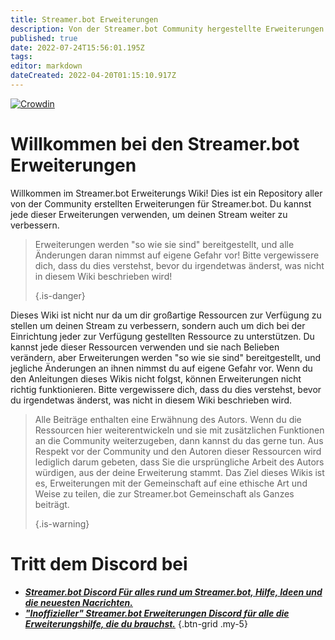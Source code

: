 ```yaml
---
title: Streamer.bot Erweiterungen
description: Von der Streamer.bot Community hergestellte Erweiterungen
published: true
date: 2022-07-24T15:56:01.195Z
tags:
editor: markdown
dateCreated: 2022-04-20T01:15:10.917Z
---
```


[![Crowdin](https://badges.crowdin.net/streamer-bot-extensions-wiki/localized.svg)](https://translate.botextensions.dev/project/streamer-bot-extensions-wiki)
# Willkommen bei den Streamer.bot Erweiterungen

Willkommen im Streamer.bot Erweiterungs Wiki! Dies ist ein Repository aller von der Community erstellten Erweiterungen für Streamer.bot. Du kannst jede dieser Erweiterungen verwenden, um deinen Stream weiter zu verbessern.
> Erweiterungen werden "so wie sie sind" bereitgestellt, und alle Änderungen daran nimmst auf eigene Gefahr vor! Bitte vergewissere dich, dass du dies verstehst, bevor du irgendetwas änderst, was nicht in diesem Wiki beschrieben wird! 
> 
> {.is-danger}

Dieses Wiki ist nicht nur da um dir großartige Ressourcen zur Verfügung zu stellen um deinen Stream zu verbessern, sondern auch um dich bei der Einrichtung jeder zur Verfügung gestellten Ressource zu unterstützen. Du kannst jede dieser Ressourcen verwenden und sie nach Belieben verändern, aber Erweiterungen werden "so wie sie sind" bereitgestellt, und jegliche Änderungen an ihnen nimmst du auf eigene Gefahr vor. Wenn du den Anleitungen dieses Wikis nicht folgst, können Erweiterungen nicht richtig funktionieren. Bitte vergewissere dich, dass du dies verstehst, bevor du irgendetwas änderst, was nicht in diesem Wiki beschrieben wird.
> Alle Beiträge enthalten eine Erwähnung des Autors. Wenn du die Ressourcen hier weiterentwickeln und sie mit zusätzlichen Funktionen an die Community weiterzugeben, dann kannst du das gerne tun. Aus Respekt vor der Community und den Autoren dieser Ressourcen wird lediglich darum gebeten, dass Sie die ursprüngliche Arbeit des Autors würdigen, aus der deine Erweiterung stammt. Das Ziel dieses Wikis ist es, Erweiterungen mit der Gemeinschaft auf eine ethische Art und Weise zu teilen, die zur Streamer.bot Gemeinschaft als Ganzes beiträgt. 
> 
> {.is-warning}

# Tritt dem Discord bei

- [<i class="mdi mdi-discord text--discord"></i>***Streamer.bot Discord ***Für alles rund um Streamer.bot, Hilfe, Ideen und die neuesten Nacrichten.******](https://discord.gg/6jBaYeatnZ)
- [<i class="mdi mdi-discord text--discord"></i>***"Inoffizieller" Streamer.bot Erweiterungen Discord ***für alle die Erweiterungshilfe, die du brauchst.******](https://discord.gg/a9ttKtkUZ7)
{.btn-grid .my-5}


